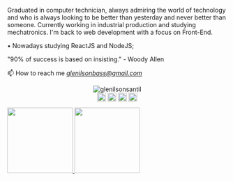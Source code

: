 Graduated in computer technician, always admiring the world of technology and who is always looking to be better than yesterday and never better than someone. Currently working in industrial production and studying mechatronics. I'm back to web development with a focus on Front-End.

• Nowadays studying ReactJS and NodeJS;

"90% of success is based on insisting." - Woody Allen

📫 How to reach me *glenilsonbass@gmail.com*
	
<p align="center"> <img align="center" src="https://github-readme-stats.vercel.app/api?username=glenilsonsantil&show_icons=true" alt="glenilsonsantil"/><br/>
<a href="https://twitter.com/GlenilsonSantil" target="blank"><img align="center" src="https://cdn.jsdelivr.net/npm/simple-icons@3.0.1/icons/twitter.svg" alt="maykbrito" height="20" width="20" /></a>
<a href="https://www.linkedin.com/in/glenilsonsantil/" target="blank"><img align="center" src="https://f0.pngfuel.com/png/93/587/linkedin-logo-png-clip-art.png" alt="maykbrito" height="20" width="20" /></a>
<a href="https://www.facebook.com/glenilsons/" target="blank"><img align="center" src="https://cdn.jsdelivr.net/npm/simple-icons@3.0.1/icons/facebook.svg" alt="maykbrito" height="20" width="20" /></a>
<a href="https://www.instagram.com/glenilsonsantil/" target="blank"><img align="center" src="https://th.bing.com/th/id/OIP.DWugoLIiK6MIiv5sfToTQQHaHa?pid=ImgDet&rs=1" alt="maykbrito" height="20" width="20" /></a>
</p>

<a href="https://github.com/glenilsonsantil">
  <img height="150em" src="https://github-readme-stats.vercel.app/api?username=glenilsonsantil&theme=dracula&show_icons=true"/>
  <img height="150em" src="https://github-readme-stats.vercel.app/api/top-langs/?username=glenilsonsantil&layout=compact&theme=dracula"/>
<div>
